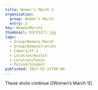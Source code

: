 ```yaml
---
title: Women’s March 2
organization: 
  group: Women’s March
  entry: 2
key: WomensMarch2
thumbnail: DSCF5271.jpg
tags:
  - Group/Womens-March
  - Group/Demonstration
  - Camera/XT-1
  - Location/Austin
  - Location/Texas
  - Period/Student
published: 2017-01-22T00:00
---
```

These shots continue [[Women’s March 1]].
